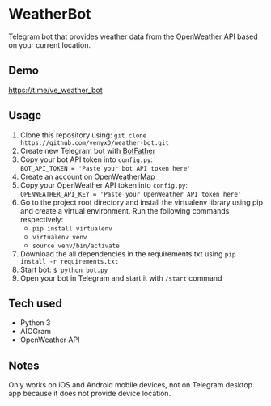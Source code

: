 # WeatherBot
Telegram bot that provides weather data from the OpenWeather API based on your current location.

## Demo
https://t.me/ve_weather_bot

## Usage
1. Clone this repository using: `git clone https://github.com/venyxD/weather-bot.git`
2. Create new Telegram bot with [BotFather](https://t.me/BotFather)
3. Copy your bot API token into `config.py`:<br />
   `BOT_API_TOKEN = 'Paste your bot API token here'`
4. Create an account on [OpenWeatherMap](https://home.openweathermap.org/users/sign_up)
5. Copy your OpenWeather API token into `config.py`:<br />
   `OPENWEATHER_API_KEY = 'Paste your OpenWeather API token here'`
6. Go to the project root directory and install the virtualenv library using pip and create a virtual environment. Run the following commands respectively:
   * `pip install virtualenv`
   * `virtualenv venv`
   * `source venv/bin/activate`
7. Download the all dependencies in the requirements.txt using `pip install -r requirements.txt`
8. Start bot: `$ python bot.py`
9. Open your bot in Telegram and start it with `/start` command

## Tech used
* Python 3
* AIOGram
* OpenWeather API

## Notes
Only works on iOS and Android mobile devices, not on Telegram desktop app because it does not provide device location.